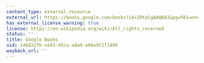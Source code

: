 ```yaml
---
content_type: external-resource
external_url: https://books.google.com/books?id=Z9toCgAAQBAJ&pg=PA1=onepage#v=onepage&q&f=false
has_external_license_warning: true
license: https://en.wikipedia.org/wiki/All_rights_reserved
status: ''
title: Google Books
uid: 146d22fb-ce43-45ca-ada9-e66a9f1f1406
wayback_url: ''
---
```

